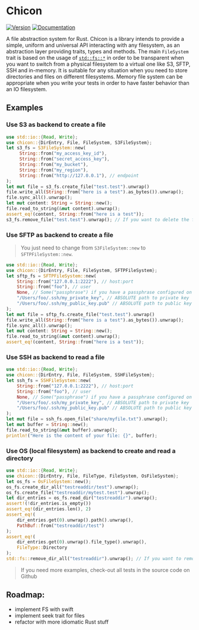# Chicon
[![Version](https://img.shields.io/crates/v/chicon.svg)](https://crates.io/crates/chicon)
[![Documentation](https://docs.rs/chicon/badge.svg)](https://docs.rs/chicon)

A file abstraction system for Rust. Chicon is a library intends to provide a simple, uniform and universal API interacting with any filesystem, as an abstraction layer providing traits, types and methods. The main `FileSystem` trait is based on the usage of [`std::fs::*`](https://doc.rust-lang.org/stable/std/fs/) in order to be transparent when you want to switch from a physical filesystem to a virtual one like S3, SFTP, SSH and in-memory. It is suitable for any situation when you need to store directories and files on different filesystems. Memory file system can be appropriate when you write your tests in order to have faster behavior than an IO filesystem.

## Examples

### Use S3 as backend to create a file

```rust
use std::io::{Read, Write};
use chicon::{DirEntry, File, FileSystem, S3FileSystem};
let s3_fs = S3FileSystem::new(
     String::from("my_access_key_id"),
     String::from("secret_access_key"),
     String::from("my_bucket"),
     String::from("my_region"),
     String::from("http://127.0.0.1"), // endpoint
);
let mut file = s3_fs.create_file("test.test").unwrap()
file.write_all(String::from("here is a test").as_bytes()).unwrap();
file.sync_all().unwrap();
let mut content: String = String::new();
file.read_to_string(&mut content).unwrap();
assert_eq!(content, String::from("here is a test"));
s3_fs.remove_file("test.test").unwrap(); // If you want to delete the file
```

### Use SFTP as backend to create a file

> You just need to change from `S3FileSystem::new` to `SFTPFileSystem::new`.

```rust
use std::io::{Read, Write};
use chicon::{DirEntry, File, FileSystem, SFTPFileSystem};
let sftp_fs = SFTPFileSystem::new(
    String::from("127.0.0.1:2222"), // host:port
    String::from("foo"), // user
    None, // Some("passphrase") if you have a passphrase configured on your ssh key
    "/Users/foo/.ssh/my_private_key", // ABSOLUTE path to private key
    "/Users/foo/.ssh/my_public_key.pub" // ABSOLUTE path to public key
);
let mut file = sftp_fs.create_file("test.test").unwrap()
file.write_all(String::from("here is a test").as_bytes()).unwrap();
file.sync_all().unwrap();
let mut content: String = String::new();
file.read_to_string(&mut content).unwrap();
assert_eq!(content, String::from("here is a test"));
```

### Use SSH as backend to read a file

```rust
use std::io::{Read, Write};
use chicon::{DirEntry, File, FileSystem, SSHFileSystem};
let ssh_fs = SSHFileSystem::new(
    String::from("127.0.0.1:2222"), // host:port
    String::from("foo"), // user
    None, // Some("passphrase") if you have a passphrase configured on your ssh key
    "/Users/foo/.ssh/my_private_key", // ABSOLUTE path to private key
    "/Users/foo/.ssh/my_public_key.pub" // ABSOLUTE path to public key
);
let mut file = ssh_fs.open_file("share/myfile.txt").unwrap();
let mut buffer = String::new();
file.read_to_string(&mut buffer).unwrap();
println!("Here is the content of your file: {}", buffer);
```

### Use OS (local filesystem) as backend to create and read a directory

```rust
use std::io::{Read, Write};
use chicon::{DirEntry, File, FileType, FileSystem, OsFileSystem};
let os_fs = OsFileSystem::new();
os_fs.create_dir_all("testreaddir/test").unwrap();
os_fs.create_file("testreaddir/mytest.test").unwrap();
let dir_entries = os_fs.read_dir("testreaddir").unwrap();
assert!(!dir_entries.is_empty())
assert_eq!(dir_entries.len(), 2)
assert_eq!(
    dir_entries.get(0).unwrap().path().unwrap(),
    PathBuf::from("testreaddir/test")
);
assert_eq!(
    dir_entries.get(0).unwrap().file_type().unwrap(),
    FileType::Directory
);
std::fs::remove_dir_all("testreaddir").unwrap(); // If you want to remove dir and all entries inside
```

> If you need more examples, check-out all tests in the source code on Github


## Roadmap:

+ implement FS with swift
+ implement seek trait for files
+ refactor with more idiomatic Rust stuff
